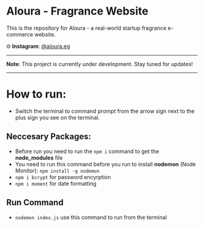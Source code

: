 # Aloura - Fragrance Website

This is the repository for Aloura - a real-world startup fragrance e-commerce website.  

🌐 **Instagram**: [@aloura.eg](https://www.instagram.com/aloura.eg/)  

---

**Note**: This project is currently under development. Stay tuned for updates!

---

# How to run:
- Switch the terminal to command prompt from the arrow sign next to the plus sign you see on the terminal.

## Neccesary Packages:
- Before run you need to run the `npm i` command to get the **node_modules** file
- You need to run this command before you run to install **nodemon** (Node Monitor): `npm install -g nodemon`
- `npm i bcrypt` for password encyrption
- `npm i moment` for date formatting

## Run Command
- `nodemon index.js` use this command to run from the terminal


